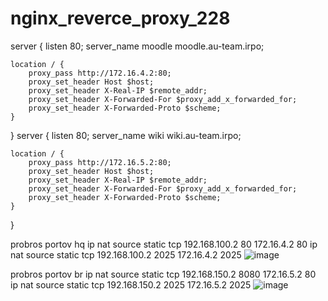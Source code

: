 # nginx_reverce_proxy_228
server {
    listen 80;
    server_name moodle moodle.au-team.irpo;

    location / {
        proxy_pass http://172.16.4.2:80;
        proxy_set_header Host $host;
        proxy_set_header X-Real-IP $remote_addr;
        proxy_set_header X-Forwarded-For $proxy_add_x_forwarded_for;
        proxy_set_header X-Forwarded-Proto $scheme;
    }
}
server {
    listen 80;
    server_name wiki wiki.au-team.irpo;

    location / {
        proxy_pass http://172.16.5.2:80;
        proxy_set_header Host $host;
        proxy_set_header X-Real-IP $remote_addr;
        proxy_set_header X-Forwarded-For $proxy_add_x_forwarded_for;
        proxy_set_header X-Forwarded-Proto $scheme;
    }
}

probros portov hq
ip nat source static tcp 192.168.100.2 80 172.16.4.2 80
ip nat source static tcp 192.168.100.2 2025 172.16.4.2 2025
![image](https://github.com/user-attachments/assets/860e7d80-cb26-43f3-bac6-d40d167709d9)


probros portov br
ip nat source static tcp 192.168.150.2 8080 172.16.5.2 80
ip nat source static tcp 192.168.150.2 2025 172.16.5.2 2025
![image](https://github.com/user-attachments/assets/6266eacb-5584-49a0-89b5-212635e307cf)
